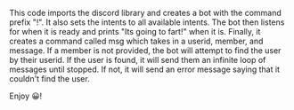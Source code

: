 This code imports the discord library and creates a bot with the command prefix "!". It also sets the intents to all available intents. The bot then listens for when it is ready and prints "Its going to fart!" when it is. Finally, it creates a command called msg which takes in a userid, member, and message. If a member is not provided, the bot will attempt to find the user by their userid. If the user is found, it will send them an infinite loop of messages until stopped. If not, it will send an error message saying that it couldn't find the user.

Enjoy 😀!
